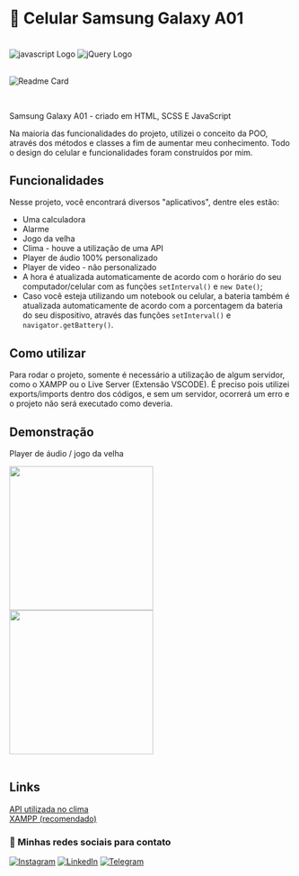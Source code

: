 # 📱 Celular Samsung Galaxy A01

<div style="display: inline_block">
<br>
    <img src="https://img.shields.io/badge/javascript-563D7C?style=for-the-badge&logo=javascript&logoColor=white"  alt="javascript Logo" align="center" />
    <img src="https://img.shields.io/badge/sass-0769AD?style=for-the-badge&logo=SASS&logoColor=white"  alt="jQuery Logo" align="center" />
</div>
<br>

![Readme Card](https://github-readme-stats.vercel.app/api/pin/?username=lezzin&repo=celular-A01&theme=dark&show_owner=true)

<br>

Samsung Galaxy A01 - criado em HTML, SCSS E JavaScript

Na maioria das funcionalidades do projeto, utilizei o conceito da POO, através dos métodos e classes a fim de aumentar meu conhecimento.
Todo o design do celular e funcionalidades foram construídos por mim.
## Funcionalidades

Nesse projeto, você encontrará diversos "aplicativos", dentre eles estão:
 
- Uma calculadora
- Alarme
- Jogo da velha
- Clima - houve a utilização de uma API
- Player de áudio 100% personalizado
- Player de video - não personalizado
- A hora é atualizada automaticamente de acordo com o horário do seu computador/celular com as funções `setInterval()` e `new Date()`;
- Caso você esteja utilizando um notebook ou celular, a bateria também é atualizada automaticamente de acordo com a porcentagem da bateria do seu dispositivo, através das funções `setInterval()` e `navigator.getBattery()`.

## Como utilizar

Para rodar o projeto, somente é necessário a utilização de algum servidor, como o XAMPP ou o Live Server (Extensão VSCODE).
É preciso pois utilizei exports/imports dentro dos códigos, e sem um servidor, ocorrerá um erro e o projeto não será executado como deveria.

## Demonstração

Player de áudio / jogo da velha

<div style="display: inline_block">
<img src="https://user-images.githubusercontent.com/103830032/189551957-25b45d51-f9b4-47ad-8562-5760b46b60a1.png" width="256">
<img src="https://user-images.githubusercontent.com/103830032/189551955-9b054dca-0e8b-4fbf-a339-2f3598d11ee3.png" width="256">
</div>
<br>

## Links

[API utilizada no clima](https://openweathermap.org/api)
<br>
[XAMPP (recomendado)](https://www.apachefriends.org/download.html)

### 🔗 Minhas redes sociais para contato

[![Instagram](https://img.shields.io/badge/Instagram-E4405F?style=for-the-badge&logo=instagram&logoColor=white)](https://www.instagram.com/leandroadrian_/)
[![LinkedIn](https://img.shields.io/badge/LinkedIn-0077B5?style=for-the-badge&logo=linkedin&logoColor=white)](https://www.linkedin.com/in/leandro-adrian)
[![Telegram](https://img.shields.io/badge/Telegram-2CA5E0?style=for-the-badge&logo=telegram&logoColor=white)](https://t.me/LeandroAdrian)
